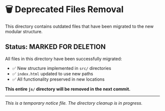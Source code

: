 # 🗑️ Deprecated Files Removal

This directory contains outdated files that have been migrated to the new modular structure.

## Status: MARKED FOR DELETION

All files in this directory have been successfully migrated:
- ✅ New structure implemented in `src/` directories
- ✅ `index.html` updated to use new paths  
- ✅ All functionality preserved in new locations

**This entire `js/` directory will be removed in the next commit.**

---
*This is a temporary notice file. The directory cleanup is in progress.*